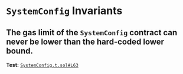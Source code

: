 # `SystemConfig` Invariants

## The gas limit of the `SystemConfig` contract can never be lower than the hard-coded lower bound.
**Test:** [`SystemConfig.t.sol#L63`](../test/invariants/SystemConfig.t.sol#L63)

